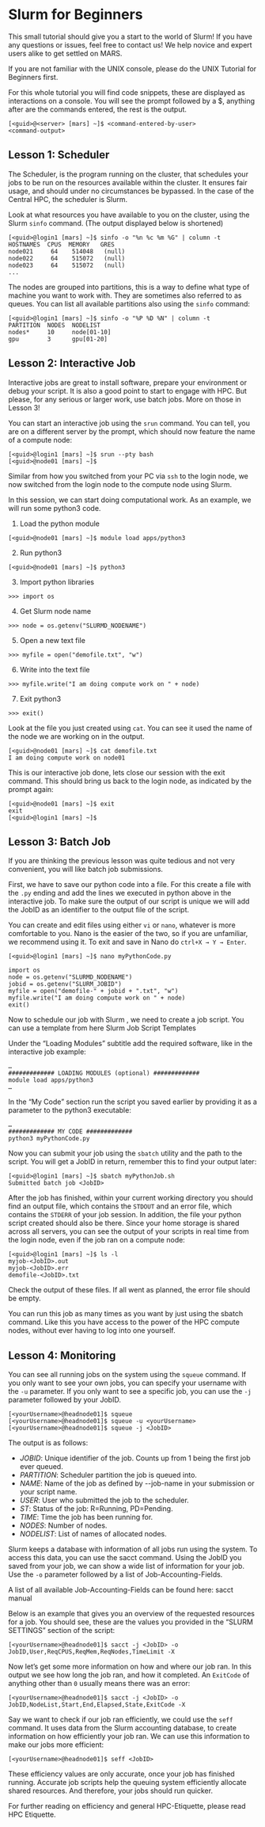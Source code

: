 # Slurm for Beginners
This small tutorial should give you a start to the world of Slurm! If you have any questions or issues, feel free to contact us! We help novice and expert users alike to get settled on MARS.

If you are not familiar with the UNIX console, please do the UNIX Tutorial for Beginners first.

For this whole tutorial you will find code snippets, these are displayed as interactions on a console. You will see the prompt followed by a $, anything after are the commands entered, the rest is the output.

```
[<guid>@<server> [mars] ~]$ <command-entered-by-user>
<command-output>
```

## Lesson 1: Scheduler
The Scheduler, is the program running on the cluster, that schedules your jobs to be run on the resources available within the cluster. It ensures fair usage, and should under no circumstances be bypassed. In the case of the Central HPC, the scheduler is Slurm.

Look at what resources you have available to you on the cluster, using the Slurm `sinfo` command. (The output displayed below is shortened)

```
[<guid>@login1 [mars] ~]$ sinfo -o "%n %c %m %G" | column -t
HOSTNAMES  CPUS  MEMORY   GRES
node021     64    514048   (null)
node022     64    515072   (null)
node023     64    515072   (null)
...
```

The nodes are grouped into partitions, this is a way to define what type of machine you want to work with. They are sometimes also referred to as queues. You can list all available partitions also using the `sinfo` command:

```
[<guid>@login1 [mars] ~]$ sinfo -o "%P %D %N" | column -t
PARTITION  NODES  NODELIST
nodes*     10     node[01-10]
gpu        3      gpu[01-20]
```

## Lesson 2: Interactive Job
Interactive jobs are great to install software, prepare your environment or debug your script. It is also a good point to start to engage with HPC. But please, for any serious or larger work, use batch jobs. More on those in Lesson 3!

You can start an interactive job using the `srun` command. You can tell, you are on a different server by the prompt, which should now feature the name of a compute node:

```
[<guid>@login1 [mars] ~]$ srun --pty bash
[<guid>@node01 [mars] ~]$
```

Similar from how you switched from your PC via `ssh` to the login node, we now switched from the login node to the compute node using Slurm.

In this session, we can start doing computational work. As an example, we will run some python3 code.

1. Load the python module
```
[<guid>@node01 [mars] ~]$ module load apps/python3
```

2. Run python3
```
[<guid>@node01 [mars] ~]$ python3
```

3. Import python libraries
```
>>> import os
```

4. Get Slurm node name
```
>>> node = os.getenv("SLURMD_NODENAME")
```

5. Open a new text file
```
>>> myfile = open("demofile.txt", "w")
```

6. Write into the text file
```
>>> myfile.write("I am doing compute work on " + node)
```

7. Exit python3
```
>>> exit()
```

Look at the file you just created using `cat`. You can see it used the name of the node we are working on in the output.

```
[<guid>@node01 [mars] ~]$ cat demofile.txt
I am doing compute work on node01
```

This is our interactive job done, lets close our session with the exit command. This should bring us back to the login node, as indicated by the prompt again:

```
[<guid>@node01 [mars] ~]$ exit
exit
[<guid>@login1 [mars] ~]$
```

## Lesson 3: Batch Job
If you are thinking the previous lesson was quite tedious and not very convenient, you will like batch job submissions.

First, we have to save our python code into a file. For this create a file with the `.py` ending and add the lines we executed in python above in the interactive job. To make sure the output of our script is unique we will add the JobID as an identifier to the output file of the script.

You can create and edit files using either `vi` or `nano`, whatever is more comfortable to you. Nano is the easier of the two, so if you are unfamiliar, we recommend using it. To exit and save in Nano do `ctrl+X → Y → Enter`.

```
[<guid>@login1 [mars] ~]$ nano myPythonCode.py
```
```
import os
node = os.getenv("SLURMD_NODENAME")
jobid = os.getenv("SLURM_JOBID")
myfile = open("demofile-" + jobid + ".txt", "w")
myfile.write("I am doing compute work on " + node)
exit()
```

Now to schedule our job with Slurm , we need to create a job script. You can use a template from here Slurm Job Script Templates

Under the “Loading Modules” subtitle add the required software, like in the interactive job example:

```
…
############# LOADING MODULES (optional) #############
module load apps/python3
…
```

In the “My Code” section run the script you saved earlier by providing it as a parameter to the python3 executable:

```
…
############# MY CODE #############
python3 myPythonCode.py
```

Now you can submit your job using the `sbatch` utility and the path to the script. You will get a JobID in return, remember this to find your output later:

```
[<guid>@login1 [mars] ~]$ sbatch myPythonJob.sh
Submitted batch job <JobID>
```

After the job has finished, within your current working directory you should find an output file, which contains the `STDOUT` and an error file, which contains the `STDERR` of your job session. In addition, the file your python script created should also be there. Since your home storage is shared across all servers, you can see the output of your scripts in real time from the login node, even if the job ran on a compute node:

```
[<guid>@login1 [mars] ~]$ ls -l
myjob-<JobID>.out
myjob-<JobID>.err
demofile-<JobID>.txt
```

Check the output of these files. If all went as planned, the error file should be empty.

You can run this job as many times as you want by just using the sbatch command. Like this you have access to the power of the HPC compute nodes, without ever having to log into one yourself.

## Lesson 4: Monitoring
You can see all running jobs on the system using the `squeue` command. If you only want to see your own jobs, you can specify your username with the `-u` parameter. If you only want to see a specific job, you can use the `-j` parameter followed by your JobID.

```
[<yourUsername>@headnode01]$ squeue
[<yourUsername>@headnode01]$ squeue -u <yourUsername>
[<yourUsername>@headnode01]$ squeue -j <JobID>
```

The output is as follows:

- *JOBID*: Unique identifier of the job. Counts up from 1 being the first job ever queued.
- *PARTITION*: Scheduler partition the job is queued into.
- *NAME*: Name of the job as defined by --job-name in your submission or your script name.
- *USER*: User who submitted the job to the scheduler.
- *ST*: Status of the job: R=Running, PD=Pending.
- *TIME*: Time the job has been running for.
- *NODES*: Number of nodes.
- *NODELIST*: List of names of allocated nodes.


Slurm keeps a database with information of all jobs run using the system. To access this data, you can use the sacct command. Using the JobID you saved from your job, we can show a wide list of information for your job. Use the `-o` parameter followed by a list of Job-Accounting-Fields.

A list of all available Job-Accounting-Fields can be found here: sacct manual

Below is an example that gives you an overview of the requested resources for a job. You should see, these are the values you provided in the “SLURM SETTINGS” section of the script:

```
[<yourUsername>@headnode01]$ sacct -j <JobID> -o JobID,User,ReqCPUS,ReqMem,ReqNodes,TimeLimit -X
```

Now let’s get some more information on how and where our job ran. In this output we see how long the job ran, and how it completed. An `ExitCode` of anything other than `0` usually means there was an error:

```
[<yourUsername>@headnode01]$ sacct -j <JobID> -o JobID,NodeList,Start,End,Elapsed,State,ExitCode -X
```

Say we want to check if our job ran efficiently, we could use the `seff` command. It uses data from the Slurm accounting database, to create information on how efficiently your job ran. We can use this information to make our jobs more efficient:

```
[<yourUsername>@headnode01]$ seff <JobID>
```

These efficiency values are only accurate, once your job has finished running. Accurate job scripts help the queuing system efficiently allocate shared resources. And therefore, your jobs should run quicker.

For further reading on efficiency and general HPC-Etiquette, please read HPC Etiquette.